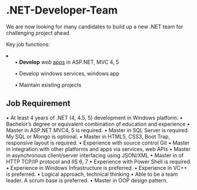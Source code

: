 # .NET-Developer-Team

We are now looking for many candidates to build up a new .NET team for challenging project ahead.

Key job functions:

<li>
<ul>•	<b>Develop</b> <i>web</i> <u>apps</u> in ASP.NET, MVC 4, 5</ul>
<ul>•	Develop windows services, windows app</ul>
<ul>•	Maintain existing projects</ul>
</li>

<h2>Job Requirement</h2>
•	At least 4 years of .NET (4, 4.5, 5) development in Windows platform.
•	Bachelor’s degree or equivalent combination of education and experience
•	Master in ASP.NET MVC4, 5 is required.
•	Master in SQL Server is required. My SQL or Mongo is optional.
•	Master in HTML5, CSS3, Boot Trap, responsive layout is required.
•	Experience with source control Git
•	Master in integration with other platforms and apps via services, web APIs
•	Master in asynchronous client/server interfacing using JSON/XML
•	Master in of HTTP TCP/IP protocol and IIS 6, 7
•	Experience with Power Shell is required.
•	Experience in Windows Infrastructure is preferred.
•	Experience in VC++ is preferred.
•	Logical approach, technical thinking
•	Able to be a team leader. A scrum base is preferred.
•	Master in OOP design pattern.



